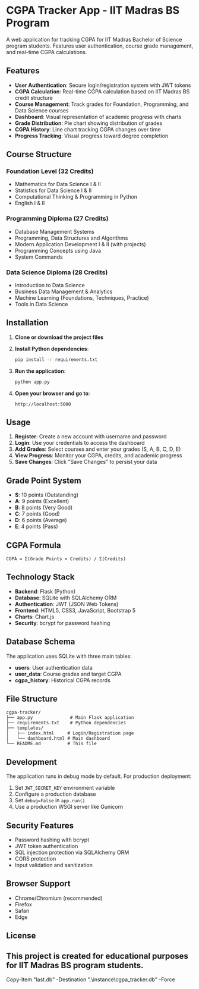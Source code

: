# CGPA Tracker App - IIT Madras BS Program

A web application for tracking CGPA for IIT Madras Bachelor of Science program students. Features user authentication, course grade management, and real-time CGPA calculations.

## Features

- **User Authentication**: Secure login/registration system with JWT tokens
- **CGPA Calculation**: Real-time CGPA calculation based on IIT Madras BS credit structure
- **Course Management**: Track grades for Foundation, Programming, and Data Science courses
- **Dashboard**: Visual representation of academic progress with charts
- **Grade Distribution**: Pie chart showing distribution of grades
- **CGPA History**: Line chart tracking CGPA changes over time
- **Progress Tracking**: Visual progress toward degree completion

## Course Structure

### Foundation Level (32 Credits)
- Mathematics for Data Science I & II
- Statistics for Data Science I & II
- Computational Thinking & Programming in Python
- English I & II

### Programming Diploma (27 Credits)
- Database Management Systems
- Programming, Data Structures and Algorithms
- Modern Application Development I & II (with projects)
- Programming Concepts using Java
- System Commands

### Data Science Diploma (28 Credits)
- Introduction to Data Science
- Business Data Management & Analytics
- Machine Learning (Foundations, Techniques, Practice)
- Tools in Data Science

## Installation

1. **Clone or download the project files**

2. **Install Python dependencies**:
   ```bash
   pip install -r requirements.txt
   ```

3. **Run the application**:
   ```bash
   python app.py
   ```

4. **Open your browser and go to**:
   ```
   http://localhost:5000
   ```

## Usage

1. **Register**: Create a new account with username and password
2. **Login**: Use your credentials to access the dashboard
3. **Add Grades**: Select courses and enter your grades (S, A, B, C, D, E)
4. **View Progress**: Monitor your CGPA, credits, and academic progress
5. **Save Changes**: Click "Save Changes" to persist your data

## Grade Point System

- **S**: 10 points (Outstanding)
- **A**: 9 points (Excellent)
- **B**: 8 points (Very Good)
- **C**: 7 points (Good)
- **D**: 6 points (Average)
- **E**: 4 points (Pass)

## CGPA Formula

```
CGPA = Σ(Grade Points × Credits) / Σ(Credits)
```

## Technology Stack

- **Backend**: Flask (Python)
- **Database**: SQLite with SQLAlchemy ORM
- **Authentication**: JWT (JSON Web Tokens)
- **Frontend**: HTML5, CSS3, JavaScript, Bootstrap 5
- **Charts**: Chart.js
- **Security**: bcrypt for password hashing

## Database Schema

The application uses SQLite with three main tables:
- **users**: User authentication data
- **user_data**: Course grades and target CGPA
- **cgpa_history**: Historical CGPA records

## File Structure

```
cgpa-tracker/
├── app.py              # Main Flask application
├── requirements.txt    # Python dependencies
├── templates/
│   ├── index.html     # Login/Registration page
│   └── dashboard.html # Main dashboard
└── README.md          # This file
```

## Development

The application runs in debug mode by default. For production deployment:

1. Set `JWT_SECRET_KEY` environment variable
2. Configure a production database
3. Set `debug=False` in `app.run()`
4. Use a production WSGI server like Gunicorn

## Security Features

- Password hashing with bcrypt
- JWT token authentication
- SQL injection protection via SQLAlchemy ORM
- CORS protection
- Input validation and sanitization

## Browser Support

- Chrome/Chromium (recommended)
- Firefox
- Safari
- Edge

## License

This project is created for educational purposes for IIT Madras BS program students.
---
Copy-Item "last.db" -Destination ".\instance\cgpa_tracker.db" -Force
